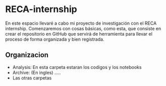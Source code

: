 # RECA-internship
En este espacio llevaré a cabo mi proyecto de investigación con el RECA internship.
Comenzaremos con cosas básicas, como esta, que consiste en crear el repositorio en GitHub que servirá de herramienta para llevar el proceso de forma organizada y bien registrada. 

## Organizacion
- Analysis: En esta carpeta estaran los codigos y los notebooks
- Archive: (En ingles) ..... 
- Las otras carpetas
